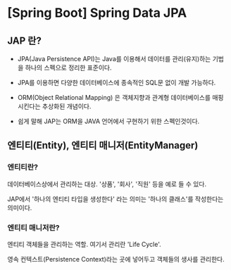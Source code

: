 # [Spring Boot] Spring Data JPA



## JAP 란?

* JPA(Java Persistence API)는 Java를 이용해서 데이터를 관리(유지)하는 기법을 하나의 스펙으로 정리한 표준이다. 

* JPA를 이용하면 다양한 데이터베이스에 종속적인 SQL문 없이 개발 가능하다.

* ORM(Object Relational Mapping) 은 객체지향과 관계형 데이터베이스를 매핑시킨다는 추상화된 개념이다.

* 쉽게 말해 JAP는 ORM을 JAVA 언어에서 구현하기 위한 스펙인것이다.



## 엔티티(Entity), 엔티티 매니저(EntityManager)



### 엔티티란?

데이터베이스상에서 관리하는 대상. '상품', '회사', '직원' 등을 예로 들 수 있다.

JAP에서 '하나의 엔티티 타입을 생성한다' 라는 의미는 '하나의 클래스'를 작성한다는 의미이다.



### 엔티티 매니저란?

엔티티 객체들을 관리하는 역할. 여기서 관리란 'Life Cycle'.

영속 컨텍스트(Persistence Context)라는 곳에 넣어두고 객체들의 생사를 관리한다.











































